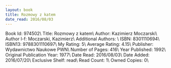 ```yaml
---
layout: book
title: Rozmowy z katem
date_read: 2016/08/03
---
```


Book Id: 974502\ 
Title: Rozmowy z katem\ 
Author: Kazimierz Moczarski\ 
Author l-f: Moczarski, Kazimierz\ 
Additional Authors: \ 
ISBN: 8301110694\ 
ISBN13: 9788301110697\ 
My Rating: 5\ 
Average Rating: 4.15\ 
Publisher: Wydawnictwo Naukowe PWN\ 
Number of Pages: 416\ 
Year Published: 1992\ 
Original Publication Year: 1977\ 
Date Read: 2016/08/03\ 
Date Added: 2016/07/20\ 
Exclusive Shelf: read\ 
Read Count: 1\ 
Owned Copies: 0\ 

